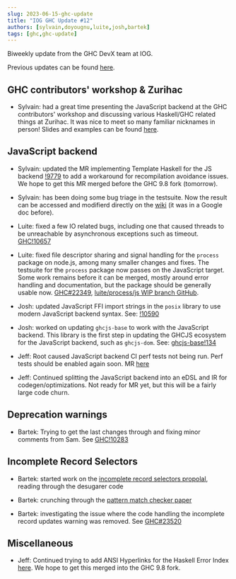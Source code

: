 ```yaml
---
slug: 2023-06-15-ghc-update
title: "IOG GHC Update #12"
authors: [sylvain,doyougnu,luite,josh,bartek]
tags: [ghc,ghc-update]
---
```


Biweekly update from the GHC DevX team at IOG.

<!-- truncate  -->

Previous updates can be found [here](https://engineering.iog.io/tags/ghc-update).

## GHC contributors' workshop & Zurihac

- Sylvain: had a great time presenting the JavaScript backend at the GHC
  contributors' workshop and discussing various Haskell/GHC related things at
  Zurihac. It was nice to meet so many familiar nicknames in person!
  Slides and examples can be found [here](https://github.com/hsyl20/ghc-workshop-2023).

## JavaScript backend

- Sylvain: updated the MR implementing Template Haskell for the JS backend
  [!9779](https://gitlab.haskell.org/ghc/ghc/-/merge_requests/9779) to add
  a workaround for recompilation avoidance issues. We hope to get this MR merged
  before the GHC 9.8 fork (tomorrow).
 
- Sylvain: has been doing some bug triage in the testsuite. Now the result can
  be accessed and modifierd directly on the [wiki](https://gitlab.haskell.org/ghc/ghc/-/wikis/javascript-backend/bug_triage)
  (it was in a Google doc before).

- Luite: fixed a few IO related bugs, including one that caused threads to be
  unreachable by asynchronous exceptions such as timeout.
  [GHC!10657](https://gitlab.haskell.org/ghc/ghc/-/merge_requests/10657)
  
- Luite: fixed file descriptor sharing and signal handling for the `process` package
  on node.js, among many smaller changes and fixes. The testsuite for the `process`
  package now passes on the JavaScript target. Some work remains before it can be
  merged, mostly around error handling and documentation, but the package should be
  generally usable now.
  [GHC#22349](https://gitlab.haskell.org/ghc/ghc/-/issues/22349),
  [luite/process/js WIP branch GitHub](https://github.com/luite/process/tree/js).

- Josh: updated JavaScript FFI import strings in the `posix` library to use modern
  JavaScript backend syntax.
  See: [!10590](https://gitlab.haskell.org/ghc/ghc/-/merge_requests/10590)

- Josh: worked on updating `ghcjs-base` to work with the JavaScript backend. This library
  is the first step in updating the GHCJS ecosystem for the JavaScript backend, such as
  `ghcjs-dom`.
  See: [ghcjs-base!134](https://github.com/ghcjs/ghcjs-base/pull/134)
  
- Jeff: Root caused JavaScript backend CI perf tests not being run. Perf tests should be enabled again soon. MR [here](https://gitlab.haskell.org/ghc/ghc/-/merge_requests/10576)

- Jeff: Continued splitting the JavaScript backend into an eDSL and IR for codegen/optimizations. Not ready for MR yet, but this will be a fairly large code churn.

## Deprecation warnings

- Bartek: Trying to get the last changes through and fixing minor comments from Sam.
  See [GHC!10283](https://gitlab.haskell.org/ghc/ghc/-/merge_requests/10283)

## Incomplete Record Selectors

- Bartek: started work on the [incomplete record selectors propolal](https://github.com/ghc-proposals/ghc-proposals/blob/master/proposals/0516-incomplete-record-selectors.rst),
 reading through the desugarer code

- Bartek: crunching through the [pattern match checker paper](https://dl.acm.org/doi/pdf/10.1145/3408989)

- Bartek: investigating the issue where the code handling the incomplete record updates warning was removed.
  See [GHC#23520](https://gitlab.haskell.org/ghc/ghc/-/issues/23520)


## Miscellaneous

- Jeff: Continued trying to add ANSI Hyperlinks for the Haskell Error Index [here](https://gitlab.haskell.org/ghc/ghc/-/merge_requests/10395). We hope to get this merged into the GHC 9.8 fork.


